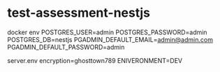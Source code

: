 # test-assessment-nestjs
docker env 
POSTGRES_USER=admin
POSTGRES_PASSWORD=admin
POSTGRES_DB=nestjs
PGADMIN_DEFAULT_EMAIL=admin@admin.com
PGADMIN_DEFAULT_PASSWORD=admin

server.env
encryption=ghosttown789
ENIVERONMENT=DEV